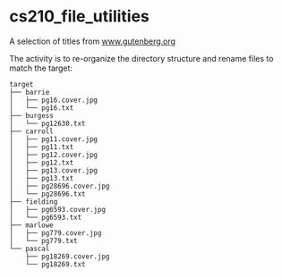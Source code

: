 # cs210_file_utilities

A selection of titles from www.gutenberg.org

The activity is to re-organize the directory structure and rename files to match the target:

```
target
├── barrie
│   ├── pg16.cover.jpg
│   └── pg16.txt
├── burgess
│   └── pg12630.txt
├── carroll
│   ├── pg11.cover.jpg
│   ├── pg11.txt
│   ├── pg12.cover.jpg
│   ├── pg12.txt
│   ├── pg13.cover.jpg
│   ├── pg13.txt
│   ├── pg28696.cover.jpg
│   └── pg28696.txt
├── fielding
│   ├── pg6593.cover.jpg
│   └── pg6593.txt
├── marlowe
│   ├── pg779.cover.jpg
│   └── pg779.txt
└── pascal
    ├── pg18269.cover.jpg
    └── pg18269.txt
```
